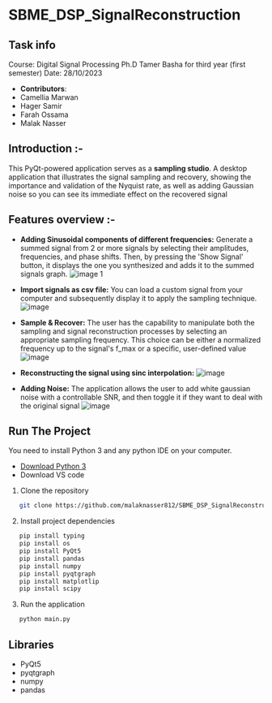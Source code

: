 # SBME_DSP_SignalReconstruction
## Task info
Course: Digital Signal Processing
Ph.D Tamer Basha
for third year (first semester)
Date: 28/10/2023
- **Contributors**:
- Camellia Marwan
- Hager Samir
- Farah Ossama
- Malak Nasser

## **Introduction** :-
This PyQt-powered application serves as a **sampling studio**. A desktop application that illustrates the signal sampling and recovery, showing the importance and validation of the Nyquist rate, as well as adding Gaussian noise so you can see its immediate effect on the recovered signal


## Features overview :-
- **Adding Sinusoidal components of different frequencies:** Generate a summed signal from 2 or more signals by selecting their amplitudes, frequencies, and phase shifts. Then, by pressing the 'Show Signal' button, it displays the one you synthesized and adds it to the summed signals graph.
   ![image 1](https://github.com/malaknasser812/SBME_DSP_SignalReconstruction/assets/115308809/d62e95ff-d6e8-471a-aff8-dae05312ba0c)

- **Import signals as csv file:** You can load a custom signal from your computer and subsequently display it to apply the sampling technique.
 ![image](https://github.com/malaknasser812/SBME_DSP_SignalReconstruction/assets/115308809/6ecad6ff-c384-42c2-b189-b504ecc98f48)

- **Sample & Recover:** The user has the capability to manipulate both the sampling and signal reconstruction processes by selecting an appropriate sampling frequency. This choice can be either a normalized frequency up to the signal's f_max or a specific, user-defined value
 ![image](https://github.com/malaknasser812/SBME_DSP_SignalReconstruction/assets/115308809/78139fc8-95cd-45f2-8293-c06bc19176a4)

- **Reconstructing the signal using sinc interpolation:**
 ![image](https://github.com/malaknasser812/SBME_DSP_SignalReconstruction/assets/115308809/23b3ecb4-5ba2-40ce-a4b6-be10c7a88964)


- **Adding Noise:** The application allows the user to add white gaussian noise with a controllable SNR, and then toggle it if they want to deal with the original signal
 ![image](https://github.com/malaknasser812/SBME_DSP_SignalReconstruction/assets/115308809/853e2c17-f74f-4cc9-b28c-85a0602d5b9a)

## Run The Project
You need to install Python 3 and any python IDE on your computer.
- [Download Python 3](https://www.python.org/downloads/)
- Download VS code
1. Clone the repository
```sh
   git clone https://github.com/malaknasser812/SBME_DSP_SignalReconstruction.git
 ```
2. Install project dependencies
```sh
   pip install typing
   pip install os
   pip install PyQt5
   pip install pandas
   pip install numpy
   pip install pyqtgraph
   pip install matplotlip
   pip install scipy
 ```
3. Run the application
```sh
   python main.py
```
## Libraries
- PyQt5
- pyqtgraph
- numpy
- pandas

